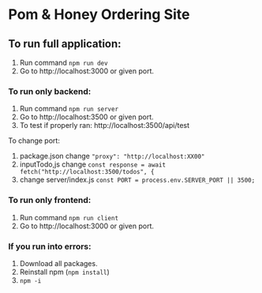 # Pom & Honey Ordering Site

## To run full application:

1. Run command `npm run dev`
2. Go to http://localhost:3000 or given port.

### To run only backend:
1. Run command `npm run server`
2. Go to http://localhost:3500 or given port.
3. To test if properly ran: http://localhost:3500/api/test

To change port:
1.  package.json change  ` "proxy": "http://localhost:XX00" `
2. inputTodo,js change `const response = await fetch("http://localhost:3500/todos", { `
3. change server/index.js `const PORT = process.env.SERVER_PORT || 3500;`
 
### To run only frontend:
1. Run command `npm run client`
2. Go to http://localhost:3000 or given port.

### If you run into errors:
1. Download all packages.
2. Reinstall npm (`npm install`)
3. `npm -i` 
